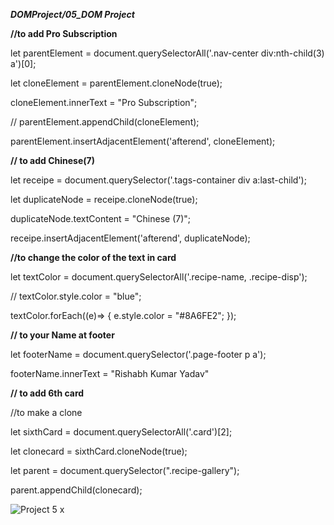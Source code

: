 ***DOMProject/05_DOM Project***

**//to add Pro Subscription** 

let parentElement = document.querySelectorAll('.nav-center div:nth-child(3) a')[0];

let cloneElement = parentElement.cloneNode(true);

cloneElement.innerText = "Pro Subscription";

// parentElement.appendChild(cloneElement);

parentElement.insertAdjacentElement('afterend', cloneElement);

**// to add Chinese(7)**

let receipe = document.querySelector('.tags-container div a:last-child');

let duplicateNode = receipe.cloneNode(true);

duplicateNode.textContent = "Chinese (7)";

receipe.insertAdjacentElement('afterend', duplicateNode);




**//to change the color of the text in card**

let textColor = document.querySelectorAll('.recipe-name, .recipe-disp');

// textColor.style.color = "blue";

textColor.forEach((e)=> {
e.style.color = "#8A6FE2";
});

**// to your Name at footer**

let footerName = document.querySelector('.page-footer p a');

footerName.innerText = "Rishabh Kumar Yadav"

**// to add 6th card**

//to make a clone

let sixthCard = document.querySelectorAll('.card')[2];

let clonecard = sixthCard.cloneNode(true);

let parent = document.querySelector(".recipe-gallery");

parent.appendChild(clonecard);


![Project 5 x](https://github.com/Ramankumarlal007/DOMProject/assets/121278104/8b67530c-3530-4dfd-8ad1-2b0bc6853e2b)
